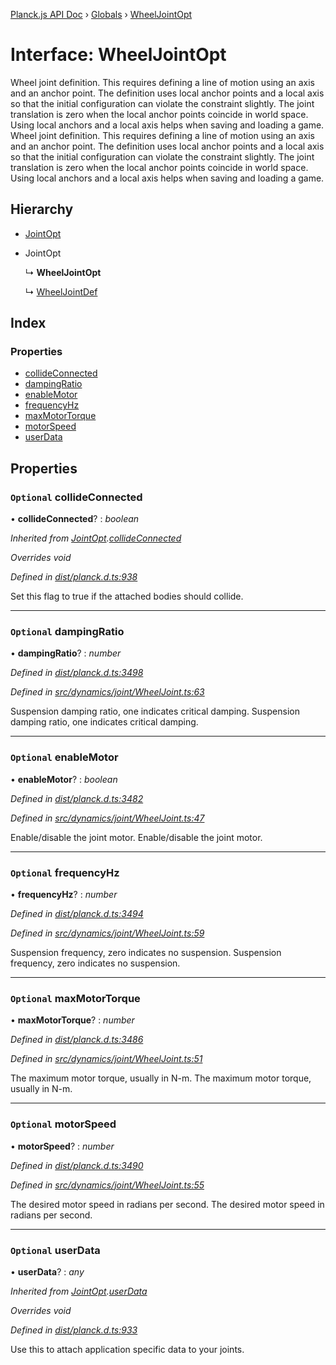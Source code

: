 [Planck.js API Doc](../README.md) › [Globals](../globals.md) › [WheelJointOpt](wheeljointopt.md)

# Interface: WheelJointOpt

Wheel joint definition. This requires defining a line of motion using an axis
and an anchor point. The definition uses local anchor points and a local axis
so that the initial configuration can violate the constraint slightly. The
joint translation is zero when the local anchor points coincide in world
space. Using local anchors and a local axis helps when saving and loading a
game.
Wheel joint definition. This requires defining a line of motion using an axis
and an anchor point. The definition uses local anchor points and a local axis
so that the initial configuration can violate the constraint slightly. The
joint translation is zero when the local anchor points coincide in world
space. Using local anchors and a local axis helps when saving and loading a
game.

## Hierarchy

* [JointOpt](jointopt.md)

* JointOpt

  ↳ **WheelJointOpt**

  ↳ [WheelJointDef](wheeljointdef.md)

## Index

### Properties

* [collideConnected](wheeljointopt.md#optional-collideconnected)
* [dampingRatio](wheeljointopt.md#optional-dampingratio)
* [enableMotor](wheeljointopt.md#optional-enablemotor)
* [frequencyHz](wheeljointopt.md#optional-frequencyhz)
* [maxMotorTorque](wheeljointopt.md#optional-maxmotortorque)
* [motorSpeed](wheeljointopt.md#optional-motorspeed)
* [userData](wheeljointopt.md#optional-userdata)

## Properties

### `Optional` collideConnected

• **collideConnected**? : *boolean*

*Inherited from [JointOpt](jointopt.md).[collideConnected](jointopt.md#optional-collideconnected)*

*Overrides void*

*Defined in [dist/planck.d.ts:938](https://github.com/shakiba/planck.js/blob/3ede11b/dist/planck.d.ts#L938)*

Set this flag to true if the attached bodies
should collide.

___

### `Optional` dampingRatio

• **dampingRatio**? : *number*

*Defined in [dist/planck.d.ts:3498](https://github.com/shakiba/planck.js/blob/3ede11b/dist/planck.d.ts#L3498)*

*Defined in [src/dynamics/joint/WheelJoint.ts:63](https://github.com/shakiba/planck.js/blob/3ede11b/src/dynamics/joint/WheelJoint.ts#L63)*

Suspension damping ratio, one indicates critical damping.
Suspension damping ratio, one indicates critical damping.

___

### `Optional` enableMotor

• **enableMotor**? : *boolean*

*Defined in [dist/planck.d.ts:3482](https://github.com/shakiba/planck.js/blob/3ede11b/dist/planck.d.ts#L3482)*

*Defined in [src/dynamics/joint/WheelJoint.ts:47](https://github.com/shakiba/planck.js/blob/3ede11b/src/dynamics/joint/WheelJoint.ts#L47)*

Enable/disable the joint motor.
Enable/disable the joint motor.

___

### `Optional` frequencyHz

• **frequencyHz**? : *number*

*Defined in [dist/planck.d.ts:3494](https://github.com/shakiba/planck.js/blob/3ede11b/dist/planck.d.ts#L3494)*

*Defined in [src/dynamics/joint/WheelJoint.ts:59](https://github.com/shakiba/planck.js/blob/3ede11b/src/dynamics/joint/WheelJoint.ts#L59)*

Suspension frequency, zero indicates no suspension.
Suspension frequency, zero indicates no suspension.

___

### `Optional` maxMotorTorque

• **maxMotorTorque**? : *number*

*Defined in [dist/planck.d.ts:3486](https://github.com/shakiba/planck.js/blob/3ede11b/dist/planck.d.ts#L3486)*

*Defined in [src/dynamics/joint/WheelJoint.ts:51](https://github.com/shakiba/planck.js/blob/3ede11b/src/dynamics/joint/WheelJoint.ts#L51)*

The maximum motor torque, usually in N-m.
The maximum motor torque, usually in N-m.

___

### `Optional` motorSpeed

• **motorSpeed**? : *number*

*Defined in [dist/planck.d.ts:3490](https://github.com/shakiba/planck.js/blob/3ede11b/dist/planck.d.ts#L3490)*

*Defined in [src/dynamics/joint/WheelJoint.ts:55](https://github.com/shakiba/planck.js/blob/3ede11b/src/dynamics/joint/WheelJoint.ts#L55)*

The desired motor speed in radians per second.
The desired motor speed in radians per second.

___

### `Optional` userData

• **userData**? : *any*

*Inherited from [JointOpt](jointopt.md).[userData](jointopt.md#optional-userdata)*

*Overrides void*

*Defined in [dist/planck.d.ts:933](https://github.com/shakiba/planck.js/blob/3ede11b/dist/planck.d.ts#L933)*

Use this to attach application specific data to your joints.
